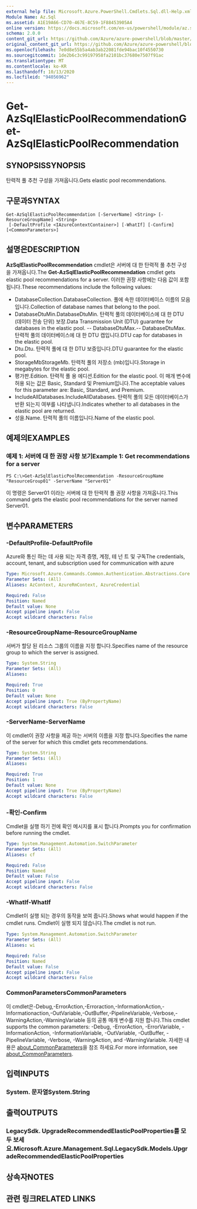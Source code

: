 ```yaml
---
external help file: Microsoft.Azure.PowerShell.Cmdlets.Sql.dll-Help.xml
Module Name: Az.Sql
ms.assetid: A1E19A66-CD70-467E-8C59-1F88453905A4
online version: https://docs.microsoft.com/en-us/powershell/module/az.sql/get-azsqlelasticpoolrecommendation
schema: 2.0.0
content_git_url: https://github.com/Azure/azure-powershell/blob/master/src/Sql/Sql/help/Get-AzSqlElasticPoolRecommendation.md
original_content_git_url: https://github.com/Azure/azure-powershell/blob/master/src/Sql/Sql/help/Get-AzSqlElasticPoolRecommendation.md
ms.openlocfilehash: 7e0d8e55b5a4ab3ab22081fde94bac10f4550730
ms.sourcegitcommit: 1de2b6c3c99197958fa2101bc37680e7507f91ac
ms.translationtype: MT
ms.contentlocale: ko-KR
ms.lasthandoff: 10/13/2020
ms.locfileid: "94056962"
---
```

# <span data-ttu-id="43de0-101">Get-AzSqlElasticPoolRecommendation</span><span class="sxs-lookup"><span data-stu-id="43de0-101">Get-AzSqlElasticPoolRecommendation</span></span>

## <span data-ttu-id="43de0-102">SYNOPSIS</span><span class="sxs-lookup"><span data-stu-id="43de0-102">SYNOPSIS</span></span>
<span data-ttu-id="43de0-103">탄력적 풀 추천 구성을 가져옵니다.</span><span class="sxs-lookup"><span data-stu-id="43de0-103">Gets elastic pool recommendations.</span></span>

## <span data-ttu-id="43de0-104">구문과</span><span class="sxs-lookup"><span data-stu-id="43de0-104">SYNTAX</span></span>

```
Get-AzSqlElasticPoolRecommendation [-ServerName] <String> [-ResourceGroupName] <String>
 [-DefaultProfile <IAzureContextContainer>] [-WhatIf] [-Confirm] [<CommonParameters>]
```

## <span data-ttu-id="43de0-105">설명은</span><span class="sxs-lookup"><span data-stu-id="43de0-105">DESCRIPTION</span></span>
<span data-ttu-id="43de0-106">**AzSqlElasticPoolRecommendation** cmdlet은 서버에 대 한 탄력적 풀 추천 구성을 가져옵니다.</span><span class="sxs-lookup"><span data-stu-id="43de0-106">The **Get-AzSqlElasticPoolRecommendation** cmdlet gets elastic pool recommendations for a server.</span></span>
<span data-ttu-id="43de0-107">이러한 권장 사항에는 다음 값이 포함 됩니다.</span><span class="sxs-lookup"><span data-stu-id="43de0-107">These recommendations include the following values:</span></span>
- <span data-ttu-id="43de0-108">DatabaseCollection.</span><span class="sxs-lookup"><span data-stu-id="43de0-108">DatabaseCollection.</span></span> <span data-ttu-id="43de0-109">풀에 속한 데이터베이스 이름의 모음입니다.</span><span class="sxs-lookup"><span data-stu-id="43de0-109">Collection of database names that belong to the pool.</span></span> 
- <span data-ttu-id="43de0-110">DatabaseDtuMin.</span><span class="sxs-lookup"><span data-stu-id="43de0-110">DatabaseDtuMin.</span></span> <span data-ttu-id="43de0-111">탄력적 풀의 데이터베이스에 대 한 DTU (데이터 전송 단위) 보장.</span><span class="sxs-lookup"><span data-stu-id="43de0-111">Data Transmission Unit (DTU) guarantee for databases in the elastic pool.</span></span> 
 <span data-ttu-id="43de0-112">-- DatabaseDtuMax.</span><span class="sxs-lookup"><span data-stu-id="43de0-112">-- DatabaseDtuMax.</span></span> <span data-ttu-id="43de0-113">탄력적 풀의 데이터베이스에 대 한 DTU 캡입니다.</span><span class="sxs-lookup"><span data-stu-id="43de0-113">DTU cap for databases in the elastic pool.</span></span> 
- <span data-ttu-id="43de0-114">Dtu.</span><span class="sxs-lookup"><span data-stu-id="43de0-114">Dtu.</span></span> <span data-ttu-id="43de0-115">탄력적 풀에 대 한 DTU 보증입니다.</span><span class="sxs-lookup"><span data-stu-id="43de0-115">DTU guarantee for the elastic pool.</span></span> 
- <span data-ttu-id="43de0-116">StorageMb</span><span class="sxs-lookup"><span data-stu-id="43de0-116">StorageMb.</span></span> <span data-ttu-id="43de0-117">탄력적 풀의 저장소 (mb)입니다.</span><span class="sxs-lookup"><span data-stu-id="43de0-117">Storage in megabytes for the elastic pool.</span></span> 
- <span data-ttu-id="43de0-118">평가판.</span><span class="sxs-lookup"><span data-stu-id="43de0-118">Edition.</span></span> <span data-ttu-id="43de0-119">탄력적 풀 용 에디션.</span><span class="sxs-lookup"><span data-stu-id="43de0-119">Edition for the elastic pool.</span></span> <span data-ttu-id="43de0-120">이 매개 변수에 허용 되는 값은 Basic, Standard 및 Premium입니다.</span><span class="sxs-lookup"><span data-stu-id="43de0-120">The acceptable values for this parameter are: Basic, Standard, and Premium.</span></span> 
- <span data-ttu-id="43de0-121">IncludeAllDatabases.</span><span class="sxs-lookup"><span data-stu-id="43de0-121">IncludeAllDatabases.</span></span> <span data-ttu-id="43de0-122">탄력적 풀의 모든 데이터베이스가 반환 되는지 여부를 나타냅니다.</span><span class="sxs-lookup"><span data-stu-id="43de0-122">Indicates whether to all databases in the elastic pool are returned.</span></span> 
- <span data-ttu-id="43de0-123">성을.</span><span class="sxs-lookup"><span data-stu-id="43de0-123">Name.</span></span> <span data-ttu-id="43de0-124">탄력적 풀의 이름입니다.</span><span class="sxs-lookup"><span data-stu-id="43de0-124">Name of the elastic pool.</span></span>

## <span data-ttu-id="43de0-125">예제의</span><span class="sxs-lookup"><span data-stu-id="43de0-125">EXAMPLES</span></span>

### <span data-ttu-id="43de0-126">예제 1: 서버에 대 한 권장 사항 보기</span><span class="sxs-lookup"><span data-stu-id="43de0-126">Example 1: Get recommendations for a server</span></span>
```
PS C:\>Get-AzSqlElasticPoolRecommendation -ResourceGroupName "ResourceGroup01" -ServerName "Server01"
```

<span data-ttu-id="43de0-127">이 명령은 Server01 이라는 서버에 대 한 탄력적 풀 권장 사항을 가져옵니다.</span><span class="sxs-lookup"><span data-stu-id="43de0-127">This command gets the elastic pool recommendations for the server named Server01.</span></span>

## <span data-ttu-id="43de0-128">변수</span><span class="sxs-lookup"><span data-stu-id="43de0-128">PARAMETERS</span></span>

### <span data-ttu-id="43de0-129">-DefaultProfile</span><span class="sxs-lookup"><span data-stu-id="43de0-129">-DefaultProfile</span></span>
<span data-ttu-id="43de0-130">Azure와 통신 하는 데 사용 되는 자격 증명, 계정, 테 넌 트 및 구독</span><span class="sxs-lookup"><span data-stu-id="43de0-130">The credentials, account, tenant, and subscription used for communication with azure</span></span>

```yaml
Type: Microsoft.Azure.Commands.Common.Authentication.Abstractions.Core.IAzureContextContainer
Parameter Sets: (All)
Aliases: AzContext, AzureRmContext, AzureCredential

Required: False
Position: Named
Default value: None
Accept pipeline input: False
Accept wildcard characters: False
```

### <span data-ttu-id="43de0-131">-ResourceGroupName</span><span class="sxs-lookup"><span data-stu-id="43de0-131">-ResourceGroupName</span></span>
<span data-ttu-id="43de0-132">서버가 할당 된 리소스 그룹의 이름을 지정 합니다.</span><span class="sxs-lookup"><span data-stu-id="43de0-132">Specifies name of the resource group to which the server is assigned.</span></span>

```yaml
Type: System.String
Parameter Sets: (All)
Aliases:

Required: True
Position: 0
Default value: None
Accept pipeline input: True (ByPropertyName)
Accept wildcard characters: False
```

### <span data-ttu-id="43de0-133">-ServerName</span><span class="sxs-lookup"><span data-stu-id="43de0-133">-ServerName</span></span>
<span data-ttu-id="43de0-134">이 cmdlet이 권장 사항을 제공 하는 서버의 이름을 지정 합니다.</span><span class="sxs-lookup"><span data-stu-id="43de0-134">Specifies the name of the server for which this cmdlet gets recommendations.</span></span>

```yaml
Type: System.String
Parameter Sets: (All)
Aliases:

Required: True
Position: 1
Default value: None
Accept pipeline input: True (ByPropertyName)
Accept wildcard characters: False
```

### <span data-ttu-id="43de0-135">-확인</span><span class="sxs-lookup"><span data-stu-id="43de0-135">-Confirm</span></span>
<span data-ttu-id="43de0-136">Cmdlet을 실행 하기 전에 확인 메시지를 표시 합니다.</span><span class="sxs-lookup"><span data-stu-id="43de0-136">Prompts you for confirmation before running the cmdlet.</span></span>

```yaml
Type: System.Management.Automation.SwitchParameter
Parameter Sets: (All)
Aliases: cf

Required: False
Position: Named
Default value: False
Accept pipeline input: False
Accept wildcard characters: False
```

### <span data-ttu-id="43de0-137">-WhatIf</span><span class="sxs-lookup"><span data-stu-id="43de0-137">-WhatIf</span></span>
<span data-ttu-id="43de0-138">Cmdlet이 실행 되는 경우의 동작을 보여 줍니다.</span><span class="sxs-lookup"><span data-stu-id="43de0-138">Shows what would happen if the cmdlet runs.</span></span>
<span data-ttu-id="43de0-139">Cmdlet이 실행 되지 않습니다.</span><span class="sxs-lookup"><span data-stu-id="43de0-139">The cmdlet is not run.</span></span>

```yaml
Type: System.Management.Automation.SwitchParameter
Parameter Sets: (All)
Aliases: wi

Required: False
Position: Named
Default value: False
Accept pipeline input: False
Accept wildcard characters: False
```

### <span data-ttu-id="43de0-140">CommonParameters</span><span class="sxs-lookup"><span data-stu-id="43de0-140">CommonParameters</span></span>
<span data-ttu-id="43de0-141">이 cmdlet은-Debug,-ErrorAction,-Erroraction,-InformationAction,-Informationaction,-OutVariable,-OutBuffer,-PipelineVariable,-Verbose,-WarningAction,-WarningVariable 등의 공통 매개 변수를 지원 합니다.</span><span class="sxs-lookup"><span data-stu-id="43de0-141">This cmdlet supports the common parameters: -Debug, -ErrorAction, -ErrorVariable, -InformationAction, -InformationVariable, -OutVariable, -OutBuffer, -PipelineVariable, -Verbose, -WarningAction, and -WarningVariable.</span></span> <span data-ttu-id="43de0-142">자세한 내용은 [about_CommonParameters](http://go.microsoft.com/fwlink/?LinkID=113216)을 참조 하세요.</span><span class="sxs-lookup"><span data-stu-id="43de0-142">For more information, see [about_CommonParameters](http://go.microsoft.com/fwlink/?LinkID=113216).</span></span>

## <span data-ttu-id="43de0-143">입력</span><span class="sxs-lookup"><span data-stu-id="43de0-143">INPUTS</span></span>

### <span data-ttu-id="43de0-144">System. 문자열</span><span class="sxs-lookup"><span data-stu-id="43de0-144">System.String</span></span>

## <span data-ttu-id="43de0-145">출력</span><span class="sxs-lookup"><span data-stu-id="43de0-145">OUTPUTS</span></span>

### <span data-ttu-id="43de0-146">LegacySdk. UpgradeRecommendedElasticPoolProperties를 모두 보세요.</span><span class="sxs-lookup"><span data-stu-id="43de0-146">Microsoft.Azure.Management.Sql.LegacySdk.Models.UpgradeRecommendedElasticPoolProperties</span></span>

## <span data-ttu-id="43de0-147">상속자</span><span class="sxs-lookup"><span data-stu-id="43de0-147">NOTES</span></span>

## <span data-ttu-id="43de0-148">관련 링크</span><span class="sxs-lookup"><span data-stu-id="43de0-148">RELATED LINKS</span></span>
